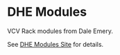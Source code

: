 # DHE Modules

VCV Rack modules from Dale Emery.

See [DHE Modules Site](https://dhemery.github.io/DHE-Modules/) for details.
